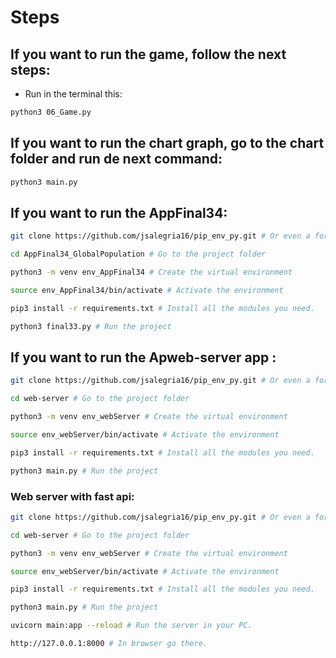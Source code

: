# Steps
 ## If you want to run the game, follow the next steps:
 - Run in the terminal this: 
```sh
python3 06_Game.py
```

## If you want to run the chart graph, go to the chart folder and run de next command:
```sh
python3 main.py
```

## If you want to run the AppFinal34:

```sh
git clone https://github.com/jsalegria16/pip_env_py.git # Or even a fork

cd AppFinal34_GlobalPopulation # Go to the project folder

python3 -m venv env_AppFinal34 # Create the virtual environment

source env_AppFinal34/bin/activate # Activate the environment

pip3 install -r requirements.txt # Install all the modules you need.

python3 final33.py # Run the project
```

## 

## If you want to run the Apweb-server app :

```sh
git clone https://github.com/jsalegria16/pip_env_py.git # Or even a fork

cd web-server # Go to the project folder

python3 -m venv env_webServer # Create the virtual environment

source env_webServer/bin/activate # Activate the environment

pip3 install -r requirements.txt # Install all the modules you need.

python3 main.py # Run the project
```

### Web server with fast api:

```sh
git clone https://github.com/jsalegria16/pip_env_py.git # Or even a fork

cd web-server # Go to the project folder

python3 -m venv env_webServer # Create the virtual environment

source env_webServer/bin/activate # Activate the environment

pip3 install -r requirements.txt # Install all the modules you need.

python3 main.py # Run the project

uvicorn main:app --reload # Run the server in your PC.

http://127.0.0.1:8000 # In browser go there. 

```
## 

